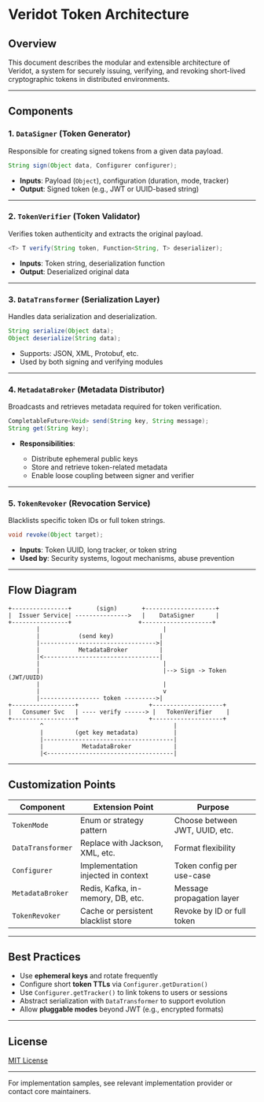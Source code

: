# Veridot Token Architecture

## Overview

This document describes the modular and extensible architecture of Veridot, a system for securely issuing, verifying, and revoking short-lived cryptographic tokens in distributed environments.

---

## Components

### 1. `DataSigner` (Token Generator)

Responsible for creating signed tokens from a given data payload.

```java
String sign(Object data, Configurer configurer);
```

* **Inputs**: Payload (`Object`), configuration (duration, mode, tracker)
* **Output**: Signed token (e.g., JWT or UUID-based string)

---

### 2. `TokenVerifier` (Token Validator)

Verifies token authenticity and extracts the original payload.

```java
<T> T verify(String token, Function<String, T> deserializer);
```

* **Inputs**: Token string, deserialization function
* **Output**: Deserialized original data

---

### 3. `DataTransformer` (Serialization Layer)

Handles data serialization and deserialization.

```java
String serialize(Object data);
Object deserialize(String data);
```

* Supports: JSON, XML, Protobuf, etc.
* Used by both signing and verifying modules

---

### 4. `MetadataBroker` (Metadata Distributor)

Broadcasts and retrieves metadata required for token verification.

```java
CompletableFuture<Void> send(String key, String message);
String get(String key);
```

* **Responsibilities**:

    * Distribute ephemeral public keys
    * Store and retrieve token-related metadata
    * Enable loose coupling between signer and verifier

---

### 5. `TokenRevoker` (Revocation Service)

Blacklists specific token IDs or full token strings.

```java
void revoke(Object target);
```

* **Inputs**: Token UUID, long tracker, or token string
* **Used by**: Security systems, logout mechanisms, abuse prevention

---

## Flow Diagram

```
+----------------+       (sign)       +--------------------+
|  Issuer Service| --------------->   |    DataSigner      |
+----------------+                   +--------------------+
        |                                   |
        |           (send key)             |
        |--------------------------------->|
        |           MetadataBroker         |
        |<---------------------------------|
        |                                   |
        |                                   |--> Sign -> Token (JWT/UUID)
        |                                   |
        |                                   v
        |----------------- token --------->|
+------------------+                    +--------------------+
|   Consumer Svc   | ---- verify ------> |   TokenVerifier    |
+------------------+                    +--------------------+
         ^                                     |
         |         (get key metadata)          |
         |-------------------------------------|
         |           MetadataBroker            |
         |<------------------------------------|
```

---

## Customization Points

| Component         | Extension Point                     | Purpose                        |
| ----------------- | ----------------------------------- | ------------------------------ |
| `TokenMode`       | Enum or strategy pattern            | Choose between JWT, UUID, etc. |
| `DataTransformer` | Replace with Jackson, XML, etc.     | Format flexibility             |
| `Configurer`      | Implementation injected in context  | Token config per use-case      |
| `MetadataBroker`  | Redis, Kafka, in-memory, DB, etc.   | Message propagation layer      |
| `TokenRevoker`    | Cache or persistent blacklist store | Revoke by ID or full token     |

---

## Best Practices

* Use **ephemeral keys** and rotate frequently
* Configure short **token TTLs** via `Configurer.getDuration()`
* Use `Configurer.getTracker()` to link tokens to users or sessions
* Abstract serialization with `DataTransformer` to support evolution
* Allow **pluggable modes** beyond JWT (e.g., encrypted formats)

---

## License

[MIT License](LICENSE)

---

For implementation samples, see relevant implementation provider or contact core maintainers.
